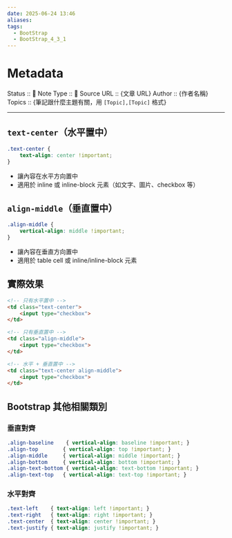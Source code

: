 ```yaml
---
date: 2025-06-24 13:46
aliases: 
tags:
  - BootStrap
  - BootStrap_4_3_1
---
```

# Metadata
Status :: 🌱
Note Type :: 📰
Source URL :: {文章 URL}
Author :: {作者名稱}
Topics :: {筆記跟什麼主題有關，用 `[Topic],[Topic]` 格式}

---

## `text-center`（水平置中）

```css
.text-center {
    text-align: center !important;
}
```

- 讓內容在水平方向置中
- 適用於 inline 或 inline-block 元素（如文字、圖片、checkbox 等）

## `align-middle`（垂直置中）

```css
.align-middle {
    vertical-align: middle !important;
}
```

- 讓內容在垂直方向置中
- 適用於 table cell 或 inline/inline-block 元素

## 實際效果

```html
<!-- 只有水平置中 -->
<td class="text-center">
    <input type="checkbox">
</td>

<!-- 只有垂直置中 -->
<td class="align-middle">
    <input type="checkbox">
</td>

<!-- 水平 + 垂直置中 -->
<td class="text-center align-middle">
    <input type="checkbox">
</td>
```

## Bootstrap 其他相關類別

### 垂直對齊

```css
.align-baseline    { vertical-align: baseline !important; }
.align-top        { vertical-align: top !important; }
.align-middle     { vertical-align: middle !important; }
.align-bottom     { vertical-align: bottom !important; }
.align-text-bottom { vertical-align: text-bottom !important; }
.align-text-top   { vertical-align: text-top !important; }
```

### 水平對齊

```css
.text-left    { text-align: left !important; }
.text-right   { text-align: right !important; }
.text-center  { text-align: center !important; }
.text-justify { text-align: justify !important; }
```
